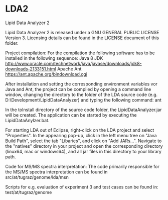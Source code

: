 # LDA2
Lipid Data Analyzer 2

Lipid Data Analyzer 2 is released under a GNU GENERAL PUBLIC LICENSE Version 3.
Licensing details can be found in the LICENSE document of this folder.

Project compilation:
For the compilation the following software has to be installed in the following sequence:
Java 8 JDK	http://www.oracle.com/technetwork/java/javase/downloads/jdk8-downloads-2133151.html
Apache Ant	https://ant.apache.org/bindownload.cgi

After installation and setting the corresponding environment variables vor Java and Ant, the project
can be compiled by opening a command line window, changing the directory to the folder of the
LDA source code (e.g. D:\Development\LipidDataAnalyzer) and typing the following command:
ant

In the toInstall directory of the source code folder, the LipidDataAnalyzer.jar will be created.
The application can be started by executing the LipidDataAnylzer.bat.

For starting LDA out of Eclipse, right-click on the LDA project and select "Properties". In the
appearing pop-up, click in the left menu tree on "Java Build Path", select the tab "Libaries",
and click on "Add JARs...". Navigate to the "natives" directory in your project and open the
corresponding directory (linux64, mac or windows64), and all jar files in this directory to your
library path.


Code for MS/MS spectra interpretation:
The code primarily responsible for the MS/MS spectra interpretation can be found in
src/at/tugraz/genome/lda/msn

Scripts for e.g. evaluation of experiment 3 and test cases can be found in:
test/at/tugraz/genome
